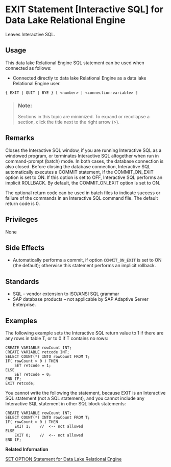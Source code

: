 <!-- loioa61e2ef284f210159988cf268a58fd69 -->

# EXIT Statement \[Interactive SQL\] for Data Lake Relational Engine

Leaves Interactive SQL.



<a name="loioa61e2ef284f210159988cf268a58fd69__section_ovp_dvr_znb"/>

## Usage

This data lake Relational Engine SQL statement can be used when connected as follows:

-   Connected directly to data lake Relational Engine as a data lake Relational Engine user.



```
{ EXIT | QUIT | BYE } [ <number> | <connection-variable> ]
```



> ### Note:  
> Sections in this topic are minimized. To expand or recollapse a section, click the title next to the right arrow \(*\>*\).



<a name="loioa61e2ef284f210159988cf268a58fd69__IQ_Usage"/>

## Remarks

Closes the Interactive SQL window, if you are running Interactive SQL as a windowed program, or terminates Interactive SQL altogether when run in command-prompt \(batch\) mode. In both cases, the database connection is also closed. Before closing the database connection, Interactive SQL automatically executes a COMMIT statement, if the COMMIT\_ON\_EXIT option is set to ON. If this option is set to OFF, Interactive SQL performs an implicit ROLLBACK. By default, the COMMIT\_ON\_EXIT option is set to ON.

The optional return code can be used in batch files to indicate success or failure of the commands in an Interactive SQL command file. The default return code is 0.



<a name="loioa61e2ef284f210159988cf268a58fd69__IQ_Permissions"/>

## Privileges

None



<a name="loioa61e2ef284f210159988cf268a58fd69__IQ_Side_Effects"/>

## Side Effects

-   Automatically performs a commit, if option `COMMIT_ON_EXIT` is set to ON \(the default\); otherwise this statement performs an implicit rollback.



<a name="loioa61e2ef284f210159988cf268a58fd69__IQ_Standards"/>

## Standards

-   SQL – vendor extension to ISO/ANSI SQL grammar
-   SAP database products – not applicable by SAP Adaptive Server Enterprise.



<a name="loioa61e2ef284f210159988cf268a58fd69__IQ_Examples"/>

## Examples

The following example sets the Interactive SQL return value to 1 if there are any rows in table T, or to 0 if T contains no rows:

```
CREATE VARIABLE rowCount INT;
CREATE VARIABLE retcode INT;
SELECT COUNT(*) INTO rowCount FROM T;
IF( rowCount > 0 ) THEN
    SET retcode = 1;
ELSE
    SET retcode = 0;
END IF;
EXIT retcode;
```

You cannot write the following the statement, because EXIT is an Interactive SQL statement \(not a SQL statement\), and you cannot include any Interactive SQL statement in other SQL block statements:

```
CREATE VARIABLE rowCount INT; 
SELECT COUNT(*) INTO rowCount FROM T; 
IF( rowCount > 0 ) THEN     
    EXIT 1;    //  <-- not allowed 
ELSE 
    EXIT 0;    //  <-- not allowed 
END IF;
```

**Related Information**  


[SET OPTION Statement for Data Lake Relational Engine](set-option-statement-for-data-lake-relational-engine-a625da7.md "Changes options that affect the behavior of the database and its compatibility with Transact-SQL. Setting the value of an option can change the behavior for all users or an individual user, in either a temporary or permanent scope.")

